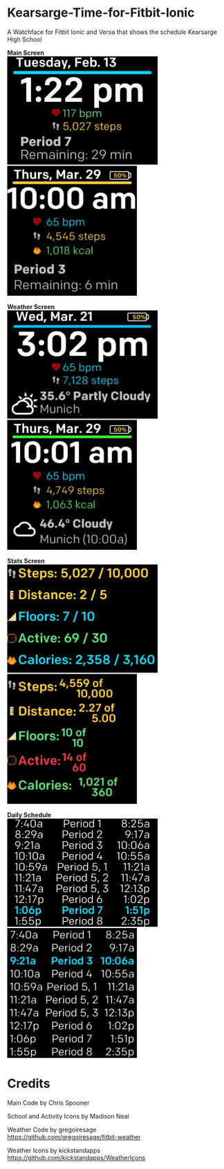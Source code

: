 # Kearsarge-Time-for-Fitbit-Ionic
A Watchface for Fitbit Ionic and Versa that shows the schedule Kearsarge High School<t>

**Main Screen**<br>
![Image of Main Screen](https://github.com/cmspooner/Kearsarge-Time-for-Fitbit-Ionic/blob/master/screenshots/KearsargeTime-mainScreen.png)
![Image of Main Screen-Versa](https://github.com/cmspooner/Kearsarge-Time-for-Fitbit-Ionic/blob/master/screenshots/KearsargeTime-mainScreen-Versa.png)
<br>

**Weather Screen**<br>
![Image of Main Screen](https://github.com/cmspooner/Kearsarge-Time-for-Fitbit-Ionic/blob/master/screenshots/KearsargeTime-Weather.png)
![Image of Main Screen-Versa](https://github.com/cmspooner/Kearsarge-Time-for-Fitbit-Ionic/blob/master/screenshots/KearsargeTime-Weather-Versa.png)
 <br>

**Stats Screen**<br>
![Image of Stats Screen](https://github.com/cmspooner/Kearsarge-Time-for-Fitbit-Ionic/blob/master/screenshots/KearsargeTime-StatsScreen.png)
![Image of Stats Screen-Versa](https://github.com/cmspooner/Kearsarge-Time-for-Fitbit-Ionic/blob/master/screenshots/KearsargeTime-StatsScreen-Versa.png)
<br>

**Daily Schedule**<br>
![Image of Schedule Screen](https://github.com/cmspooner/Kearsarge-Time-for-Fitbit-Ionic/blob/master/screenshots/KearsargeTime-scheduleScreen.png)
![Image of Schedule Screen-Versa](https://github.com/cmspooner/Kearsarge-Time-for-Fitbit-Ionic/blob/master/screenshots/KearsargeTime-scheduleScreen-Versa.png)

# Credits
Main Code by Chris Spooner

School and Activity Icons by Madison Neal

Weather Code by gregoiresage<br>
https://github.com/gregoiresage/fitbit-weather

Weather Icons by kickstandapps<br>
https://github.com/kickstandapps/WeatherIcons


